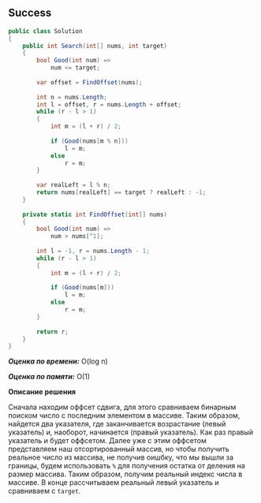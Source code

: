 ## Success

```csharp
public class Solution
{
    public int Search(int[] nums, int target)
    {
        bool Good(int num) =>
            num <= target;
        
        var offset = FindOffset(nums);
            
        int n = nums.Length;    
        int l = offset, r = nums.Length + offset;
        while (r - l > 1)
        {
            int m = (l + r) / 2;
            
            if (Good(nums[m % n]))
                l = m;
            else
                r = m;
        }
        
        var realLeft = l % n;
        return nums[realLeft] == target ? realLeft : -1;
    }
    
    private static int FindOffset(int[] nums)
    {
        bool Good(int num) =>
            num > nums[^1];
            
        int l = -1, r = nums.Length - 1;
        while (r - l > 1)
        {
            int m = (l + r) / 2;
            
            if (Good(nums[m]))
                l = m;
            else
                r = m;    
        }
        
        return r;
    }
}
```

***Оценка по времени:*** O(log n)

***Оценка по памяти:*** O(1)

**Описание решения**

Сначала находим оффсет сдвига, для этого сравниваем бинарным поиском число с последним элементом в массиве. Таким образом, найдется два указателя, где заканчивается возрастание (левый указатель) и, наоборот, начинается (правый указатель). Как раз правый указатель и будет оффсетом. Далее уже с этим оффсетом представляем наш отсортированный массив, но чтобы получить реальное число из массива, не получив оишбку, что мы вышли за границы, будем использовать `%` для получения остатка от деления на размер массива. Таким образом, получим реальный индекс числа в массиве. В конце рассчитываем реальный левый указатель и сравниваем с `target`.